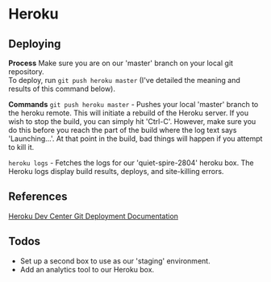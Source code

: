 # Heroku
## Deploying
**Process**
Make sure you are on our 'master' branch on your local git repository.  
To deploy, run `git push heroku master` (I've detailed the meaning and
results of this command below).

**Commands**
`git push heroku master` - Pushes your local 'master' branch to the
heroku remote. This will initiate a rebuild of the Heroku server. If you
wish to stop the build, you can simply hit 'Ctrl-C'. However, make sure
you do this before you reach the part of the build where the log text
says 'Launching...'. At that point in the build, bad things will happen
if you attempt to kill it.  

`heroku logs` - Fetches the logs for our 'quiet-spire-2804' heroku box.
The Heroku logs display build results, deploys, and site-killing errors.

## References
[Heroku Dev Center Git Deployment Documentation](https://devcenter.heroku.com/articles/git)  

## Todos
* Set up a second box to use as our 'staging' environment.
* Add an analytics tool to our Heroku box.
